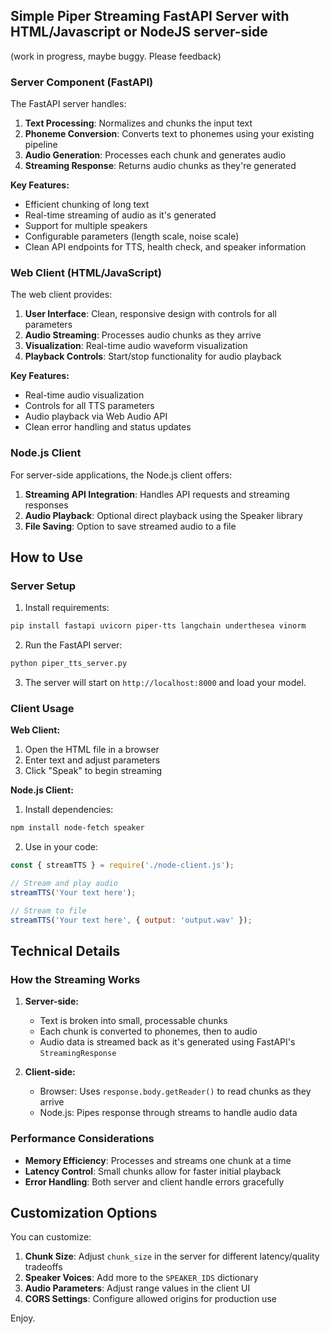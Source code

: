 ## Simple Piper Streaming FastAPI Server with HTML/Javascript or NodeJS server-side
(work in progress, maybe buggy. Please feedback)

### Server Component (FastAPI)

The FastAPI server handles:

1. **Text Processing**: Normalizes and chunks the input text
2. **Phoneme Conversion**: Converts text to phonemes using your existing pipeline
3. **Audio Generation**: Processes each chunk and generates audio
4. **Streaming Response**: Returns audio chunks as they're generated

**Key Features:**
- Efficient chunking of long text
- Real-time streaming of audio as it's generated
- Support for multiple speakers
- Configurable parameters (length scale, noise scale)
- Clean API endpoints for TTS, health check, and speaker information

### Web Client (HTML/JavaScript)

The web client provides:

1. **User Interface**: Clean, responsive design with controls for all parameters
2. **Audio Streaming**: Processes audio chunks as they arrive
3. **Visualization**: Real-time audio waveform visualization
4. **Playback Controls**: Start/stop functionality for audio playback

**Key Features:**
- Real-time audio visualization
- Controls for all TTS parameters
- Audio playback via Web Audio API
- Clean error handling and status updates

### Node.js Client

For server-side applications, the Node.js client offers:

1. **Streaming API Integration**: Handles API requests and streaming responses
2. **Audio Playback**: Optional direct playback using the Speaker library
3. **File Saving**: Option to save streamed audio to a file

## How to Use

### Server Setup

1. Install requirements:
```bash
pip install fastapi uvicorn piper-tts langchain underthesea vinorm
```

2. Run the FastAPI server:
```bash
python piper_tts_server.py
```

3. The server will start on `http://localhost:8000` and load your model.

### Client Usage

**Web Client:**
1. Open the HTML file in a browser
2. Enter text and adjust parameters
3. Click "Speak" to begin streaming

**Node.js Client:**
1. Install dependencies:
```bash
npm install node-fetch speaker
```

2. Use in your code:
```javascript
const { streamTTS } = require('./node-client.js');

// Stream and play audio
streamTTS('Your text here');

// Stream to file
streamTTS('Your text here', { output: 'output.wav' });
```

## Technical Details

### How the Streaming Works

1. **Server-side:**
   - Text is broken into small, processable chunks
   - Each chunk is converted to phonemes, then to audio
   - Audio data is streamed back as it's generated using FastAPI's `StreamingResponse`

2. **Client-side:**
   - Browser: Uses `response.body.getReader()` to read chunks as they arrive
   - Node.js: Pipes response through streams to handle audio data

### Performance Considerations

- **Memory Efficiency**: Processes and streams one chunk at a time
- **Latency Control**: Small chunks allow for faster initial playback
- **Error Handling**: Both server and client handle errors gracefully

## Customization Options

You can customize:

1. **Chunk Size**: Adjust `chunk_size` in the server for different latency/quality tradeoffs
2. **Speaker Voices**: Add more to the `SPEAKER_IDS` dictionary
3. **Audio Parameters**: Adjust range values in the client UI
4. **CORS Settings**: Configure allowed origins for production use

Enjoy.
